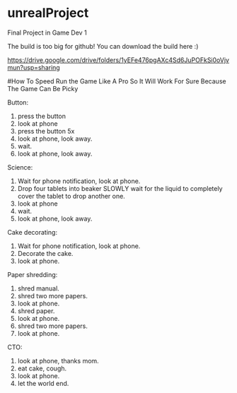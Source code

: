 # unrealProject
Final Project in Game Dev 1

The build is too big for github! You can download the build here :)

https://drive.google.com/drive/folders/1yEFe476pgAXc4Sd6JuPOFkSi0oVjvmun?usp=sharing


#How To Speed Run the Game Like A Pro So It Will Work For Sure Because The Game Can Be Picky

Button: 

1. press the button
2. look at phone 
3. press the button 5x 
4. look at phone, look away. 
5. wait. 
6. look at phone, look away. 

Science: 

1. Wait for phone notification, look at phone. 
2. Drop four tablets into beaker SLOWLY wait for the liquid to completely cover the tablet to drop another one. 
3. look at phone
4. wait. 
5. look at phone, look away. 

Cake decorating: 

1. Wait for phone notification, look at phone. 
2. Decorate the cake. 
3. look at phone. 

Paper shredding: 

1. shred manual. 
2. shred two more papers. 
3. look at phone. 
4. shred paper. 
5. look at phone. 
6. shred two more papers. 
7. look at phone. 

CTO: 

1. look at phone, thanks mom. 
2. eat cake, cough. 
3. look at phone. 
4. let the world end.  